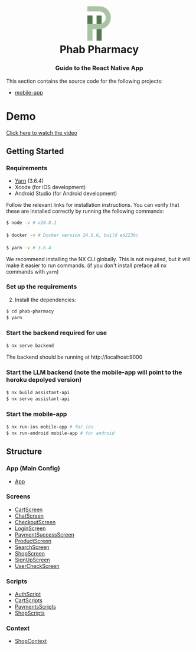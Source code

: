 <h1 align="center">
<img width="64" src="../../assets/logo.svg" alt="Phab Pharmacy"/>
<br>
Phab Pharmacy
</h1>

<h3 align="center">Guide to the React Native App</h3>

This section contains the source code for the following projects:

- [mobile-app](https://github.com/aliameur/phab-pharmacy/tree/main/apps/mobile-app)

# Demo
[Click here to watch the video](https://phab-server1.s3.eu-north-1.amazonaws.com/RPReplay_Final1705303068.MP4)

## Getting Started

### Requirements

- [Yarn](https://yarnpkg.com) (3.6.4)
- Xcode (for iOS development)
- Android Studio (for Android development)

Follow the relevant links for installation instructions. You can verify that these are installed correctly by running the following commands:

```bash
$ node -v # v20.8.1

$ docker -v # Docker version 24.0.6, build ed223bc

$ yarn -v # 3.6.4
```

We recommend installing the NX CLI globally. This is not required, but it will make it easier to run commands. (if you don't install preface all nx commands with `yarn`)

### Set up the requirements

2. Install the dependencies:
```bash
$ cd phab-pharmacy
$ yarn
```

### Start the backend required for use

```bash
$ nx serve backend 
```
The backend should be running at http://localhost:9000  

### Start the LLM backend (note the mobile-app will point to the heroku depolyed version)

```bash
$ nx build assistant-api
$ nx serve assistant-api
```

### Start the mobile-app

```bash
$ nx run-ios mobile-app # for ios
$ nx run-android mobile-app # for android 
```

## Structure 

### App (Main Config)
- [App](https://github.com/aliameur/phab-pharmacy/tree/main/apps/mobile-app/src/app/App.tsx)

### Screens
- [CartScreen](https://github.com/aliameur/phab-pharmacy/tree/main/apps/mobile-app/src/app/screens/CartScreen.js)
- [ChatScreen](https://github.com/aliameur/phab-pharmacy/tree/main/apps/mobile-app/src/app/screens/ChatScreen.js)
- [CheckoutScreen](https://github.com/aliameur/phab-pharmacy/tree/main/apps/mobile-app/src/app/screens/CheckoutScreen.js)
- [LoginScreen](https://github.com/aliameur/phab-pharmacy/tree/main/apps/mobile-app/src/app/screens/CheckoutScreen.js)
- [PaymentSuccessScreen](https://github.com/aliameur/phab-pharmacy/tree/main/apps/mobile-app/src/app/screens/PaymentSuccessScreen.js)
- [ProductScreen](https://github.com/aliameur/phab-pharmacy/tree/main/apps/mobile-app/src/app/screens/ProductScreen.js)
- [SearchScreen](https://github.com/aliameur/phab-pharmacy/tree/main/apps/mobile-app/src/app/screens/SearchScreen.js)
- [ShopScreen](https://github.com/aliameur/phab-pharmacy/tree/main/apps/mobile-app/src/app/screens/ShopScreen.js)
- [SignUpScreen](https://github.com/aliameur/phab-pharmacy/tree/main/apps/mobile-app/src/app/screens/SignUpScreen.js)
- [UserCheckScreen](https://github.com/aliameur/phab-pharmacy/tree/main/apps/mobile-app/src/app/screens/UserCheckScreen.js)

### Scripts
- [AuthScript](https://github.com/aliameur/phab-pharmacy/tree/main/apps/mobile-app/src/app/scripts/AuthScript.js)
- [CartScripts](https://github.com/aliameur/phab-pharmacy/tree/main/apps/mobile-app/src/app/scripts/CartScript.js)
- [PaymentsScripts](https://github.com/aliameur/phab-pharmacy/tree/main/apps/mobile-app/src/app/scripts/PaymentsScript.js)
- [ShopScripts](https://github.com/aliameur/phab-pharmacy/tree/main/apps/mobile-app/src/app/scripts/ShopScript.js)

### Context
- [ShopContext](https://github.com/aliameur/phab-pharmacy/tree/main/apps/mobile-app/src/app/context/ShopContext.js)